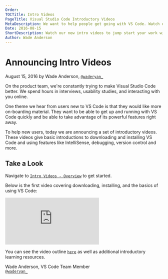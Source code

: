 ```yaml
---
Order:
TOCTitle: Intro Videos
PageTitle: Visual Studio Code Introductory Videos
MetaDescription: We want to help people get going with VS Code. Watch our new introductory videos to jump start your work with VS Code.
Date: 2016-08-15
ShortDescription: Watch our new intro videos to jump start your work with VS Code.
Author: Wade Anderson
---
```


# Announcing Intro Videos

August 15, 2016 by Wade Anderson, [`@waderyan_`](HTTPS://twitter.com/waderyan_)

On the product team, we're constantly trying to make Visual Studio Code better. We spend hours in interviews, usability studies, and interacting with you online.

One theme we hear from users new to VS Code is that they would like more on-boarding material. They want to be able to get up and running with VS Code quickly and be able to take advantage of its powerful features right away.

To help new users, today we are announcing a set of introductory videos. These videos give basic introductions to downloading and installing VS Code and using features like IntelliSense, debugging, version control and more.

## Take a Look

Navigate to [`Intro Videos - Overview`](/docs/getstarted/introvideos.md) to get started.

Below is the first video covering downloading, installing, and the basics of using VS Code:

<iframe src="https://www.youtube-nocookie.com/embed/LUl_WXt8ohA?rel=0&amp;disablekb=0&amp;modestbranding=1&amp;showinfo=0" frameborder="0" allowfullscreen></iframe>

You can see the video outline [`here`](/docs/introvideos/basics.md) as well as additional introductory learning resources.

Wade Anderson, VS Code Team Member <br>
[`@waderyan_`](HTTPS://twitter.com/waderyan_)
